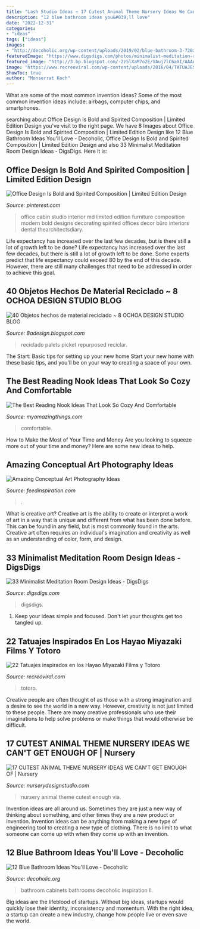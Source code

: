 ```yaml
---
title: "Lash Studio Ideas ~ 17 Cutest Animal Theme Nursery Ideas We Can&#039;t Get Enough Of"
description: "12 blue bathroom ideas you&#039;ll love"
date: "2022-12-31"
categories:
- "ideas"
tags: ["ideas"]
images:
- "http://decoholic.org/wp-content/uploads/2019/02/blue-bathroom-3-720x1080.jpg"
featuredImage: "https://www.digsdigs.com/photos/minimalist-meditation-room-design-ideas-19.jpg"
featured_image: "http://3.bp.blogspot.com/-2z5lXaM7o2E/VAuj7lC6aXI/AAAAAAAAJwg/hgwZ6oXDwjo/s1600/18_8adesignblog_Recycled_objects.jpg"
image: "https://www.recreoviral.com/wp-content/uploads/2016/04/TATUAJES-TOTORO-9.jpg"
ShowToc: true
author: "Monserrat Koch"
---
```



What are some of the most common invention ideas?
Some of the most common invention ideas include: airbags, computer chips, and smartphones.

	

		
searching about Office Design Is Bold and Spirited Composition | Limited Edition Design you've visit to the right page. We have 8 Images about Office Design Is Bold and Spirited Composition | Limited Edition Design like 12 Blue Bathroom Ideas You&#039;ll Love - Decoholic, Office Design Is Bold and Spirited Composition | Limited Edition Design and also 33 Minimalist Meditation Room Design Ideas - DigsDigs. Here it is:
		
    
## Office Design Is Bold And Spirited Composition | Limited Edition Design

<img loading=lazy src="https://i.pinimg.com/736x/a8/82/27/a8822794050a4989713a0d57163988db.jpg" onerror="this.onerror=null;this.src='https://tse4.mm.bing.net/th?id=OIP.TiKfJMMsW_cejNtEbv041gHaLF&amp;pid=15.1';" alt="Office Design Is Bold and Spirited Composition | Limited Edition Design">

_Source: pinterest.com_

>office cabin studio interior md limited edition furniture composition modern bold designs decorating spirited offices decor büro interiors dental thearchitectsdiary. 

	

Life expectancy has increased over the last few decades, but is there still a lot of growth left to be done?
Life expectancy has increased over the last few decades, but there is still a lot of growth left to be done. Some experts predict that life expectancy could exceed 80 by the end of this decade. However, there are still many challenges that need to be addressed in order to achieve this goal.

    
## 40 Objetos Hechos De Material Reciclado ~ 8 OCHOA DESIGN STUDIO BLOG

<img loading=lazy src="http://3.bp.blogspot.com/-2z5lXaM7o2E/VAuj7lC6aXI/AAAAAAAAJwg/hgwZ6oXDwjo/s1600/18_8adesignblog_Recycled_objects.jpg" onerror="this.onerror=null;this.src='https://tse4.mm.bing.net/th?id=OIP.R8tFopOakwjDa5z3ks3I-AHaLH&amp;pid=15.1';" alt="40 Objetos hechos de material reciclado ~ 8 OCHOA DESIGN STUDIO BLOG">

_Source: 8adesign.blogspot.com_

>reciclado palets picket repurposed reciclar. 

	

The Start: Basic tips for setting up your new home
Start your new home with these basic tips, and you'll be on your way to creating a space of your own.

    
## The Best Reading Nook Ideas That Look So Cozy And Comfortable

<img loading=lazy src="https://myamazingthings.com/wp-content/uploads/2017/08/reading-nook-1.jpg" onerror="this.onerror=null;this.src='https://tse4.mm.bing.net/th?id=OIP.JD1wRUfK2Ii-OrY7kW0nCAHaLJ&amp;pid=15.1';" alt="The Best Reading Nook Ideas That Look So Cozy And Comfortable">

_Source: myamazingthings.com_

>comfortable. 

	

How to Make the Most of Your Time and Money
Are you looking to squeeze more out of your time and money? Here are some new ideas to help.

    
## Amazing Conceptual Art Photography Ideas

<img loading=lazy src="http://feedinspiration.com/wp-content/uploads/2015/05/The-Conceptual-Brilliance-of-Photography-768x1024.jpg" onerror="this.onerror=null;this.src='https://tse1.mm.bing.net/th?id=OIP._25zBKLDgGsmo3V93-O8gwHaJ4&amp;pid=15.1';" alt="Amazing Conceptual Art Photography Ideas">

_Source: feedinspiration.com_

>. 

	

What is creative art?
Creative art is the ability to create or interpret a work of art in a way that is unique and different from what has been done before. This can be found in any field, but is most commonly found in the arts. Creative art often requires an individual's imagination and creativity as well as an understanding of color, form, and design.

    
## 33 Minimalist Meditation Room Design Ideas - DigsDigs

<img loading=lazy src="https://www.digsdigs.com/photos/minimalist-meditation-room-design-ideas-19.jpg" onerror="this.onerror=null;this.src='https://tse3.mm.bing.net/th?id=OIP.VE6M-Woq8MgbMSOu9oPZEwAAAA&amp;pid=15.1';" alt="33 Minimalist Meditation Room Design Ideas - DigsDigs">

_Source: digsdigs.com_

>digsdigs. 

	

1. Keep your ideas simple and focused. Don't let your thoughts get too tangled up.

    
## 22 Tatuajes Inspirados En Los Hayao Miyazaki Films Y Totoro

<img loading=lazy src="https://www.recreoviral.com/wp-content/uploads/2016/04/TATUAJES-TOTORO-9.jpg" onerror="this.onerror=null;this.src='https://tse2.mm.bing.net/th?id=OIP.BD1AR2Lmsewv8c3Pyk6gpAHaKL&amp;pid=15.1';" alt="22 Tatuajes inspirados en los Hayao Miyazaki Films y Totoro">

_Source: recreoviral.com_

>totoro. 

	

Creative people are often thought of as those with a strong imagination and a desire to see the world in a new way. However, creativity is not just limited to these people. There are many creative professionals who use their imaginations to help solve problems or make things that would otherwise be difficult.

    
## 17 CUTEST ANIMAL THEME NURSERY IDEAS WE CAN&#039;T GET ENOUGH OF | Nursery

<img loading=lazy src="https://www.nurserydesignstudio.com/wp-content/uploads/2020/11/ANIMAL-THEME-NURSERY-11.png" onerror="this.onerror=null;this.src='https://tse3.mm.bing.net/th?id=OIP.MDOJE6YkGtBsMTzwYDzv7AHaLH&amp;pid=15.1';" alt="17 CUTEST ANIMAL THEME NURSERY IDEAS WE CAN&#039;T GET ENOUGH OF | Nursery">

_Source: nurserydesignstudio.com_

>nursery animal theme cutest enough via. 

	

Invention ideas are all around us. Sometimes they are just a new way of thinking about something, and other times they are a new product or invention. Invention ideas can be anything from making a new type of engineering tool to creating a new type of clothing. There is no limit to what someone can come up with when they come up with an invention.

    
## 12 Blue Bathroom Ideas You&#039;ll Love - Decoholic

<img loading=lazy src="http://decoholic.org/wp-content/uploads/2019/02/blue-bathroom-3-720x1080.jpg" onerror="this.onerror=null;this.src='https://tse4.mm.bing.net/th?id=OIP.RLgt6FLtFlYoO6QmULQSXgHaLH&amp;pid=15.1';" alt="12 Blue Bathroom Ideas You&#039;ll Love - Decoholic">

_Source: decoholic.org_

>bathroom cabinets bathrooms decoholic inspiration ll. 

	

Big ideas are the lifeblood of startups. Without big ideas, startups would quickly lose their identity, inconsistency and momentum. With the right idea, a startup can create a new industry, change how people live or even save the world.

